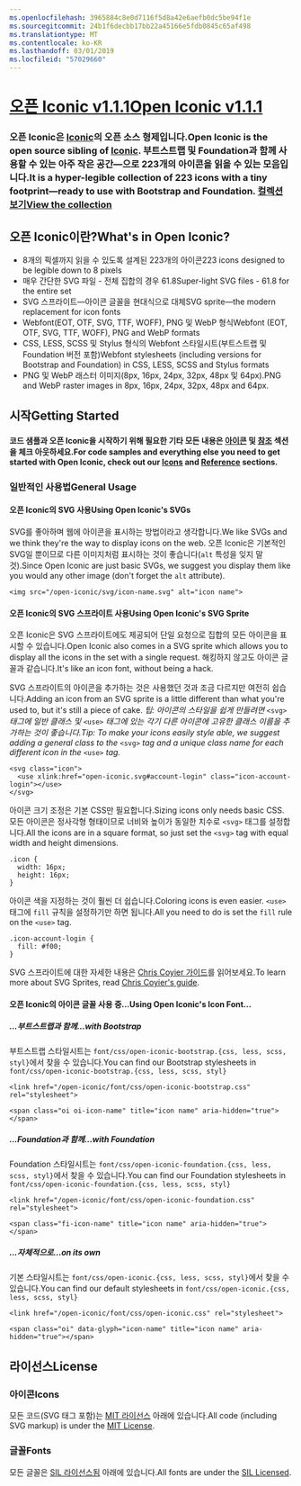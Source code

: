 ```yaml
---
ms.openlocfilehash: 3965884c8e0d7116f5d8a42e6aefb0dc5be94f1e
ms.sourcegitcommit: 24b1f6decbb17bb22a45166e5fdb0845c65af498
ms.translationtype: MT
ms.contentlocale: ko-KR
ms.lasthandoff: 03/01/2019
ms.locfileid: "57029660"
---
```

<a name="open-iconic-v111httpuseiconiccomopen"></a>[<span data-ttu-id="c0415-101">오픈 Iconic v1.1.1</span><span class="sxs-lookup"><span data-stu-id="c0415-101">Open Iconic v1.1.1</span></span>](http://useiconic.com/open)
===========

### <a name="open-iconic-is-the-open-source-sibling-of-iconichttpuseiconiccom-it-is-a-hyper-legible-collection-of-223-icons-with-a-tiny-footprintmdashready-to-use-with-bootstrap-and-foundation-view-the-collectionhttpuseiconiccomopenicons"></a><span data-ttu-id="c0415-102">오픈 Iconic은 [Iconic](http://useiconic.com)의 오픈 소스 형제입니다.</span><span class="sxs-lookup"><span data-stu-id="c0415-102">Open Iconic is the open source sibling of [Iconic](http://useiconic.com).</span></span> <span data-ttu-id="c0415-103">부트스트랩 및 Foundation과 함께 사용할 수 있는 아주 작은 공간&mdash;으로 223개의 아이콘을 읽을 수 있는 모음입니다.</span><span class="sxs-lookup"><span data-stu-id="c0415-103">It is a hyper-legible collection of 223 icons with a tiny footprint&mdash;ready to use with Bootstrap and Foundation.</span></span> [<span data-ttu-id="c0415-104">컬렉션 보기</span><span class="sxs-lookup"><span data-stu-id="c0415-104">View the collection</span></span>](http://useiconic.com/open#icons)



## <a name="whats-in-open-iconic"></a><span data-ttu-id="c0415-105">오픈 Iconic이란?</span><span class="sxs-lookup"><span data-stu-id="c0415-105">What's in Open Iconic?</span></span>

* <span data-ttu-id="c0415-106">8개의 픽셀까지 읽을 수 있도록 설계된 223개의 아이콘</span><span class="sxs-lookup"><span data-stu-id="c0415-106">223 icons designed to be legible down to 8 pixels</span></span>
* <span data-ttu-id="c0415-107">매우 간단한 SVG 파일 - 전체 집합의 경우 61.8</span><span class="sxs-lookup"><span data-stu-id="c0415-107">Super-light SVG files - 61.8 for the entire set</span></span> 
* <span data-ttu-id="c0415-108">SVG 스프라이트&mdash;아이콘 글꼴을 현대식으로 대체</span><span class="sxs-lookup"><span data-stu-id="c0415-108">SVG sprite&mdash;the modern replacement for icon fonts</span></span>
* <span data-ttu-id="c0415-109">Webfont(EOT, OTF, SVG, TTF, WOFF), PNG 및 WebP 형식</span><span class="sxs-lookup"><span data-stu-id="c0415-109">Webfont (EOT, OTF, SVG, TTF, WOFF), PNG and WebP formats</span></span>
* <span data-ttu-id="c0415-110">CSS, LESS, SCSS 및 Stylus 형식의 Webfont 스타일시트(부트스트랩 및 Foundation 버전 포함)</span><span class="sxs-lookup"><span data-stu-id="c0415-110">Webfont stylesheets (including versions for Bootstrap and Foundation) in CSS, LESS, SCSS and Stylus formats</span></span>
* <span data-ttu-id="c0415-111">PNG 및 WebP 래스터 이미지(8px, 16px, 24px, 32px, 48px 및 64px).</span><span class="sxs-lookup"><span data-stu-id="c0415-111">PNG and WebP raster images in 8px, 16px, 24px, 32px, 48px and 64px.</span></span>


## <a name="getting-started"></a><span data-ttu-id="c0415-112">시작</span><span class="sxs-lookup"><span data-stu-id="c0415-112">Getting Started</span></span>

#### <a name="for-code-samples-and-everything-else-you-need-to-get-started-with-open-iconic-check-out-our-iconshttpuseiconiccomopenicons-and-referencehttpuseiconiccomopenreference-sections"></a><span data-ttu-id="c0415-113">코드 샘플과 오픈 Iconic을 시작하기 위해 필요한 기타 모든 내용은 [아이콘](http://useiconic.com/open#icons) 및 [참조](http://useiconic.com/open#reference) 섹션을 체크 아웃하세요.</span><span class="sxs-lookup"><span data-stu-id="c0415-113">For code samples and everything else you need to get started with Open Iconic, check out our [Icons](http://useiconic.com/open#icons) and [Reference](http://useiconic.com/open#reference) sections.</span></span>

### <a name="general-usage"></a><span data-ttu-id="c0415-114">일반적인 사용법</span><span class="sxs-lookup"><span data-stu-id="c0415-114">General Usage</span></span>

#### <a name="using-open-iconics-svgs"></a><span data-ttu-id="c0415-115">오픈 Iconic의 SVG 사용</span><span class="sxs-lookup"><span data-stu-id="c0415-115">Using Open Iconic's SVGs</span></span>

<span data-ttu-id="c0415-116">SVG를 좋아하며 웹에 아이콘을 표시하는 방법이라고 생각합니다.</span><span class="sxs-lookup"><span data-stu-id="c0415-116">We like SVGs and we think they're the way to display icons on the web.</span></span> <span data-ttu-id="c0415-117">오픈 Iconic은 기본적인 SVG일 뿐이므로 다른 이미지처럼 표시하는 것이 좋습니다(`alt` 특성을 잊지 말 것).</span><span class="sxs-lookup"><span data-stu-id="c0415-117">Since Open Iconic are just basic SVGs, we suggest you display them like you would any other image (don't forget the `alt` attribute).</span></span>

```
<img src="/open-iconic/svg/icon-name.svg" alt="icon name">
```

#### <a name="using-open-iconics-svg-sprite"></a><span data-ttu-id="c0415-118">오픈 Iconic의 SVG 스프라이트 사용</span><span class="sxs-lookup"><span data-stu-id="c0415-118">Using Open Iconic's SVG Sprite</span></span>

<span data-ttu-id="c0415-119">오픈 Iconic은 SVG 스프라이트에도 제공되어 단일 요청으로 집합의 모든 아이콘을 표시할 수 있습니다.</span><span class="sxs-lookup"><span data-stu-id="c0415-119">Open Iconic also comes in a SVG sprite which allows you to display all the icons in the set with a single request.</span></span> <span data-ttu-id="c0415-120">해킹하지 않고도 아이콘 글꼴과 같습니다.</span><span class="sxs-lookup"><span data-stu-id="c0415-120">It's like an icon font, without being a hack.</span></span>

<span data-ttu-id="c0415-121">SVG 스프라이트의 아이콘을 추가하는 것은 사용했던 것과 조금 다르지만 여전히 쉽습니다.</span><span class="sxs-lookup"><span data-stu-id="c0415-121">Adding an icon from an SVG sprite is a little different than what you're used to, but it's still a piece of cake.</span></span> <span data-ttu-id="c0415-122">*팁: 아이콘의 스타일을 쉽게 만들려면*  `<svg>` *태그에 일반 클래스 및*  `<use>` *태그에 있는 각기 다른 아이콘에 고유한 클래스 이름을 추가하는 것이 좋습니다.*</span><span class="sxs-lookup"><span data-stu-id="c0415-122">*Tip: To make your icons easily style able, we suggest adding a general class to the* `<svg>` *tag and a unique class name for each different icon in the* `<use>` *tag.*</span></span>  

```
<svg class="icon">
  <use xlink:href="open-iconic.svg#account-login" class="icon-account-login"></use>
</svg>
```

<span data-ttu-id="c0415-123">아이콘 크기 조정은 기본 CSS만 필요합니다.</span><span class="sxs-lookup"><span data-stu-id="c0415-123">Sizing icons only needs basic CSS.</span></span> <span data-ttu-id="c0415-124">모든 아이콘은 정사각형 형태이므로 너비와 높이가 동일한 치수로 `<svg>` 태그를 설정합니다.</span><span class="sxs-lookup"><span data-stu-id="c0415-124">All the icons are in a square format, so just set the `<svg>` tag with equal width and height dimensions.</span></span>

```
.icon {
  width: 16px;
  height: 16px;
}
```

<span data-ttu-id="c0415-125">아이콘 색을 지정하는 것이 훨씬 더 쉽습니다.</span><span class="sxs-lookup"><span data-stu-id="c0415-125">Coloring icons is even easier.</span></span> <span data-ttu-id="c0415-126">`<use>` 태그에 `fill` 규칙을 설정하기만 하면 됩니다.</span><span class="sxs-lookup"><span data-stu-id="c0415-126">All you need to do is set the `fill` rule on the `<use>` tag.</span></span>

```
.icon-account-login {
  fill: #f00;
}
```

<span data-ttu-id="c0415-127">SVG 스프라이트에 대한 자세한 내용은 [Chris Coyier 가이드](http://css-tricks.com/svg-sprites-use-better-icon-fonts/)를 읽어보세요.</span><span class="sxs-lookup"><span data-stu-id="c0415-127">To learn more about SVG Sprites, read [Chris Coyier's guide](http://css-tricks.com/svg-sprites-use-better-icon-fonts/).</span></span>

#### <a name="using-open-iconics-icon-font"></a><span data-ttu-id="c0415-128">오픈 Iconic의 아이콘 글꼴 사용 중...</span><span class="sxs-lookup"><span data-stu-id="c0415-128">Using Open Iconic's Icon Font...</span></span>


##### <a name="with-bootstrap"></a><span data-ttu-id="c0415-129">...부트스트랩과 함께</span><span class="sxs-lookup"><span data-stu-id="c0415-129">…with Bootstrap</span></span>

<span data-ttu-id="c0415-130">부트스트랩 스타일시트는 `font/css/open-iconic-bootstrap.{css, less, scss, styl}`에서 찾을 수 있습니다.</span><span class="sxs-lookup"><span data-stu-id="c0415-130">You can find our Bootstrap stylesheets in `font/css/open-iconic-bootstrap.{css, less, scss, styl}`</span></span>


```
<link href="/open-iconic/font/css/open-iconic-bootstrap.css" rel="stylesheet">
```


```
<span class="oi oi-icon-name" title="icon name" aria-hidden="true"></span>
```

##### <a name="with-foundation"></a><span data-ttu-id="c0415-131">...Foundation과 함께</span><span class="sxs-lookup"><span data-stu-id="c0415-131">…with Foundation</span></span>

<span data-ttu-id="c0415-132">Foundation 스타일시트는 `font/css/open-iconic-foundation.{css, less, scss, styl}`에서 찾을 수 있습니다.</span><span class="sxs-lookup"><span data-stu-id="c0415-132">You can find our Foundation stylesheets in `font/css/open-iconic-foundation.{css, less, scss, styl}`</span></span>

```
<link href="/open-iconic/font/css/open-iconic-foundation.css" rel="stylesheet">
```


```
<span class="fi-icon-name" title="icon name" aria-hidden="true"></span>
```

##### <a name="on-its-own"></a><span data-ttu-id="c0415-133">...자체적으로</span><span class="sxs-lookup"><span data-stu-id="c0415-133">…on its own</span></span>

<span data-ttu-id="c0415-134">기본 스타일시트는 `font/css/open-iconic.{css, less, scss, styl}`에서 찾을 수 있습니다.</span><span class="sxs-lookup"><span data-stu-id="c0415-134">You can find our default stylesheets in `font/css/open-iconic.{css, less, scss, styl}`</span></span>

```
<link href="/open-iconic/font/css/open-iconic.css" rel="stylesheet">
```

```
<span class="oi" data-glyph="icon-name" title="icon name" aria-hidden="true"></span>
```


## <a name="license"></a><span data-ttu-id="c0415-135">라이선스</span><span class="sxs-lookup"><span data-stu-id="c0415-135">License</span></span>

### <a name="icons"></a><span data-ttu-id="c0415-136">아이콘</span><span class="sxs-lookup"><span data-stu-id="c0415-136">Icons</span></span>

<span data-ttu-id="c0415-137">모든 코드(SVG 태그 포함)는 [MIT 라이선스](http://opensource.org/licenses/MIT) 아래에 있습니다.</span><span class="sxs-lookup"><span data-stu-id="c0415-137">All code (including SVG markup) is under the [MIT License](http://opensource.org/licenses/MIT).</span></span>

### <a name="fonts"></a><span data-ttu-id="c0415-138">글꼴</span><span class="sxs-lookup"><span data-stu-id="c0415-138">Fonts</span></span>

<span data-ttu-id="c0415-139">모든 글꼴은 [SIL 라이선스됨](http://scripts.sil.org/cms/scripts/page.php?item_id=OFL_web) 아래에 있습니다.</span><span class="sxs-lookup"><span data-stu-id="c0415-139">All fonts are under the [SIL Licensed](http://scripts.sil.org/cms/scripts/page.php?item_id=OFL_web).</span></span>
